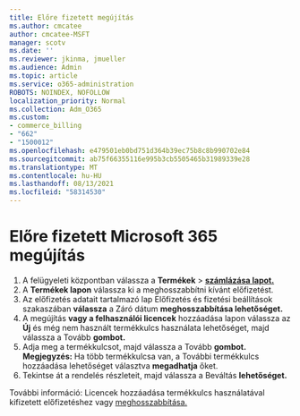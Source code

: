 ```yaml
---
title: Előre fizetett megújítás
ms.author: cmcatee
author: cmcatee-MSFT
manager: scotv
ms.date: ''
ms.reviewer: jkinma, jmueller
ms.audience: Admin
ms.topic: article
ms.service: o365-administration
ROBOTS: NOINDEX, NOFOLLOW
localization_priority: Normal
ms.collection: Adm_O365
ms.custom:
- commerce_billing
- "662"
- "1500012"
ms.openlocfilehash: e479501eb0bd751d364b39ec75b8c8b990702e84
ms.sourcegitcommit: ab75f66355116e995b3cb5505465b31989339e28
ms.translationtype: MT
ms.contentlocale: hu-HU
ms.lasthandoff: 08/13/2021
ms.locfileid: "58314530"
---
```

# <a name="prepaid-microsoft-365-renewal"></a>Előre fizetett Microsoft 365 megújítás

1. A felügyeleti központban válassza a **Termékek** \> **[számlázása lapot.](https://go.microsoft.com/fwlink/p/?linkid=842054)**
2. A **Termékek lapon** válassza ki a meghosszabbítni kívánt előfizetést.
3. Az előfizetés adatait tartalmazó lap Előfizetés és fizetési beállítások szakaszában **válassza** a Záró dátum **meghosszabbítása lehetőséget.**
4. A megújítás **vagy a felhasználói licencek** hozzáadása lapon válassza az **Új** és még nem használt termékkulcs használata lehetőséget, majd válassza a Tovább **gombot.**
5. Adja meg a termékkulcsot, majd válassza a Tovább **gombot.**
    **Megjegyzés:** Ha több termékkulcsa van, a További termékkulcs hozzáadása lehetőséget választva **megadhatja** őket.
6. Tekintse át a rendelés részleteit, majd válassza a Beváltás **lehetőséget.**

További információ: Licencek hozzáadása termékkulcs használatával kifizetett előfizetéshez vagy [meghosszabbítása.](https://docs.microsoft.com/microsoft-365/commerce/licenses/add-licenses-using-product-key)